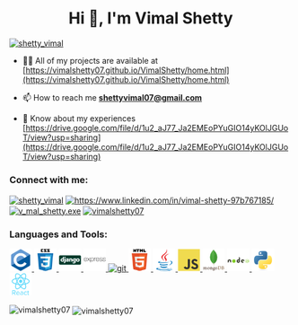 <h1 align="center">Hi 👋, I'm Vimal Shetty</h1>
<p align="left"> <a href="https://twitter.com/shetty_vimal" target="blank"><img src="https://img.shields.io/twitter/follow/shetty_vimal?logo=twitter&style=for-the-badge" alt="shetty_vimal" /></a> </p>



- 👨‍💻 All of my projects are available at [https://vimalshetty07.github.io/VimalShetty/home.html](https://vimalshetty07.github.io/VimalShetty/home.html)

- 📫 How to reach me **shettyvimal07@gmail.com**

- 📄 Know about my experiences [https://drive.google.com/file/d/1u2_aJ77_Ja2EMEoPYuGIO14yKOlJGUoT/view?usp=sharing](https://drive.google.com/file/d/1u2_aJ77_Ja2EMEoPYuGIO14yKOlJGUoT/view?usp=sharing)

<h3 align="left">Connect with me:</h3>
<p align="left">
<a href="https://twitter.com/shetty_vimal" target="blank"><img align="center" src="https://raw.githubusercontent.com/rahuldkjain/github-profile-readme-generator/master/src/images/icons/Social/twitter.svg" alt="shetty_vimal" height="30" width="40" /></a>
<a href="https://linkedin.com/in/https://www.linkedin.com/in/vimal-shetty-97b767185/" target="blank"><img align="center" src="https://raw.githubusercontent.com/rahuldkjain/github-profile-readme-generator/master/src/images/icons/Social/linked-in-alt.svg" alt="https://www.linkedin.com/in/vimal-shetty-97b767185/" height="30" width="40" /></a>
<a href="https://instagram.com/v_mal_shetty.exe" target="blank"><img align="center" src="https://raw.githubusercontent.com/rahuldkjain/github-profile-readme-generator/master/src/images/icons/Social/instagram.svg" alt="v_mal_shetty.exe" height="30" width="40" /></a>
<a href="https://www.leetcode.com/vimalshetty07" target="blank"><img align="center" src="https://raw.githubusercontent.com/rahuldkjain/github-profile-readme-generator/master/src/images/icons/Social/leet-code.svg" alt="vimalshetty07" height="30" width="40" /></a>
</p>

<h3 align="left">Languages and Tools:</h3>
<p align="left"> <a href="https://www.cprogramming.com/" target="_blank"> <img src="https://raw.githubusercontent.com/devicons/devicon/master/icons/c/c-original.svg" alt="c" width="40" height="40"/> </a> <a href="https://www.w3schools.com/css/" target="_blank"> <img src="https://raw.githubusercontent.com/devicons/devicon/master/icons/css3/css3-original-wordmark.svg" alt="css3" width="40" height="40"/> </a> <a href="https://www.djangoproject.com/" target="_blank"> <img src="https://raw.githubusercontent.com/devicons/devicon/master/icons/django/django-original.svg" alt="django" width="40" height="40"/> </a> <a href="https://expressjs.com" target="_blank"> <img src="https://raw.githubusercontent.com/devicons/devicon/master/icons/express/express-original-wordmark.svg" alt="express" width="40" height="40"/> </a> <a href="https://git-scm.com/" target="_blank"> <img src="https://www.vectorlogo.zone/logos/git-scm/git-scm-icon.svg" alt="git" width="40" height="40"/> </a> <a href="https://www.w3.org/html/" target="_blank"> <img src="https://raw.githubusercontent.com/devicons/devicon/master/icons/html5/html5-original-wordmark.svg" alt="html5" width="40" height="40"/> </a> <a href="https://www.java.com" target="_blank"> <img src="https://raw.githubusercontent.com/devicons/devicon/master/icons/java/java-original.svg" alt="java" width="40" height="40"/> </a> <a href="https://developer.mozilla.org/en-US/docs/Web/JavaScript" target="_blank"> <img src="https://raw.githubusercontent.com/devicons/devicon/master/icons/javascript/javascript-original.svg" alt="javascript" width="40" height="40"/> </a> <a href="https://www.mongodb.com/" target="_blank"> <img src="https://raw.githubusercontent.com/devicons/devicon/master/icons/mongodb/mongodb-original-wordmark.svg" alt="mongodb" width="40" height="40"/> </a> <a href="https://nodejs.org" target="_blank"> <img src="https://raw.githubusercontent.com/devicons/devicon/master/icons/nodejs/nodejs-original-wordmark.svg" alt="nodejs" width="40" height="40"/> </a> <a href="https://www.python.org" target="_blank"> <img src="https://raw.githubusercontent.com/devicons/devicon/master/icons/python/python-original.svg" alt="python" width="40" height="40"/> </a> <a href="https://reactjs.org/" target="_blank"> <img src="https://raw.githubusercontent.com/devicons/devicon/master/icons/react/react-original-wordmark.svg" alt="react" width="40" height="40"/> </a> </p>

<p><img align="left" src="https://github-readme-stats.vercel.app/api?username=VimalShetty07&count_private=true&show_icons=true&theme=radical" alt="vimalshetty07" /></p>

<p>&nbsp;<img align="center" src="https://github-readme-stats.vercel.app/api/top-langs/?username=VimalShetty07&show_icons=true&theme=radical" alt="vimalshetty07" /></p>
